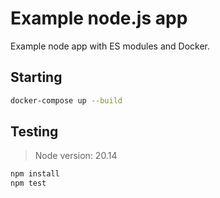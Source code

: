 # Example node.js app

Example node app with ES modules and Docker.

## Starting

```bash
docker-compose up --build
```

## Testing

> Node version: 20.14

```bash
npm install
npm test
```

